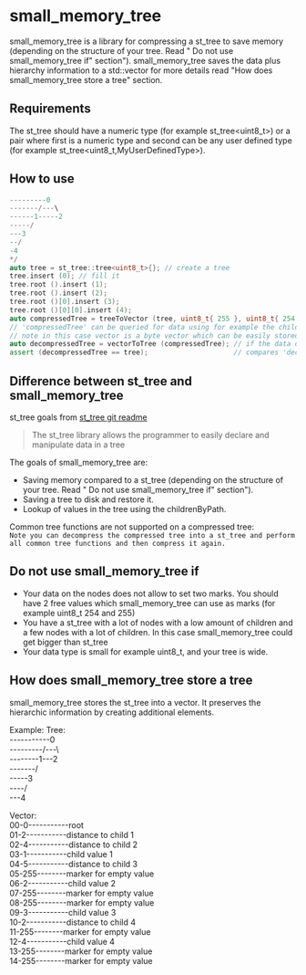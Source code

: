 # small_memory_tree

small_memory_tree is a library for compressing a st_tree to save memory (depending on the structure of your tree. Read "
Do not use small_memory_tree if" section").
small_memory_tree saves the data plus hierarchy information to a std::vector for more details read "How does
small_memory_tree store a tree"
section.

## Requirements

The st_tree should have a numeric type (for example st_tree<uint8_t>) or a pair where first is a numeric type and second
can be any user defined type (for example st_tree<uint8_t,MyUserDefinedType>).

## How to use

```cpp
---------0
-------/---\
------1-----2
-----/
---3
--/
-4
*/
auto tree = st_tree::tree<uint8_t>{}; // create a tree
tree.insert (0); // fill it
tree.root ().insert (1);
tree.root ().insert (2);
tree.root ()[0].insert (3);
tree.root ()[0][0].insert (4);
auto compressedTree = treeToVector (tree, uint8_t{ 255 }, uint8_t{ 254 }); // creates a vector with the data from tree using 255 as marker for empty and 254 for child
// 'compressedTree' can be queried for data using for example the childrenByPath function TODO write example
// note in this case vector is a byte vector which can be easily stored in a database.
auto decompressedTree = vectorToTree (compressedTree); // if the data of compressedTree needs to be altered it can be decompressed.
assert (decompressedTree == tree);                     // compares 'decompressedTree' with 'tree'
```

## Difference between st_tree and small_memory_tree

st_tree goals from [st_tree git readme](https://github.com/erikerlandson/st_tree)
> The st_tree library allows the programmer to easily declare and manipulate data in a tree

The goals of small_memory_tree are:

- Saving memory compared to a st_tree (depending on the structure of your tree. Read " Do not use small_memory_tree if"
  section").
- Saving a tree to disk and restore it.
- Lookup of values in the tree using the childrenByPath.

Common tree functions are not supported on a compressed tree:  
`
Note you can decompress the compressed tree into a st_tree and perform all common tree functions and then compress it
again.
`

## Do not use small_memory_tree if

- Your data on the nodes does not allow to set two marks. You should have 2 free values which small_memory_tree can use
  as marks (for example uint8_t 254 and 255)
- You have a st_tree with a lot of nodes with a low amount of children and a few nodes with a lot of children. In this
  case small_memory_tree could get bigger than st_tree
- Your data type is small for example uint8_t, and your tree is wide.

## How does small_memory_tree store a tree

small_memory_tree stores the st_tree into a vector. It preserves the hierarchic information by creating additional
elements.

Example:
Tree:  
-----------0  
---------/---\  
--------1---2  
-------/  
-----3  
----/  
---4

Vector:  
00-0-----------root       
01-2-----------distance to child 1  
02-4-----------distance to child 2  
03-1-----------child value 1  
04-5-----------distance to child 3  
05-255--------marker for empty value  
06-2-----------child value 2  
07-255--------marker for empty value  
08-255--------marker for empty value  
09-3-----------child value 3  
10-2-----------distance to child 4  
11-255--------marker for empty value  
12-4-----------child value 4  
13-255--------marker for empty value  
14-255--------marker for empty value  
